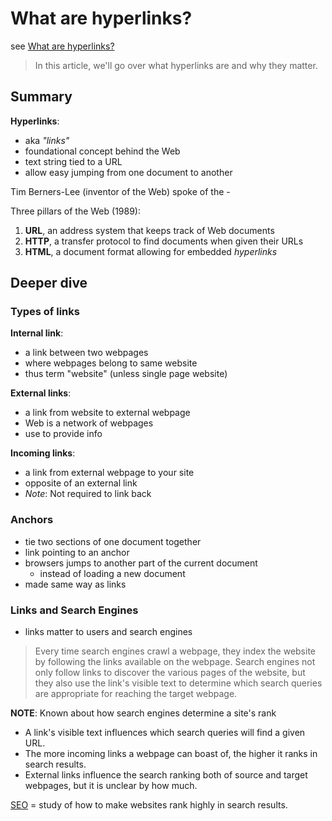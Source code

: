 # What are hyperlinks?

see [What are hyperlinks?](https://developer.mozilla.org/en-US/docs/Learn/Common_questions/What_are_hyperlinks)

> In this article, we'll go over what hyperlinks are and why they matter.

## Summary

**Hyperlinks**:

- aka *"links"*
- foundational concept behind the Web
- text string tied to a URL
- allow easy jumping from one document to another

Tim Berners-Lee (inventor of the Web) spoke of the -

Three pillars of the Web (1989):

1. **URL**, an address system that keeps track of Web documents
2. **HTTP**, a transfer protocol to find documents when given their URLs
3. **HTML**, a document format allowing for embedded *hyperlinks*

## Deeper dive

### Types of links

**Internal link**:

- a link between two webpages
- where webpages belong to same website
- thus term "website" (unless single page website)

**External links**:

- a link from website to external webpage
- Web is a network of webpages
- use to provide info

**Incoming links**:

- a link from external webpage to your site
- opposite of an external link
- *Note*: Not required to link back

### Anchors

- tie two sections of one document together
- link pointing to an anchor
- browsers jumps to another part of the current document
  - instead of loading a new document
- made same way as links

### Links and Search Engines

- links matter to users and search engines

> Every time search engines crawl a webpage, they index the website by following the links available on the webpage. Search engines not only follow links to discover the various pages of the website, but they also use the link's visible text to determine which search queries are appropriate for reaching the target webpage.

**NOTE**: Known about how search engines determine a site's rank

- A link's visible text influences which search queries will find a given URL.
- The more incoming links a webpage can boast of, the higher it ranks in search results.
- External links influence the search ranking both of source and target webpages, but it is unclear by how much.

[SEO](https://en.wikipedia.org/wiki/Search_engine_optimization) = study of how to make websites rank highly in search results.
